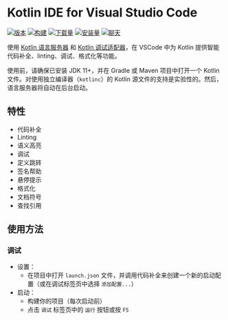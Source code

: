 # Kotlin IDE for Visual Studio Code

[![版本](https://raster.shields.io/visual-studio-marketplace/v/fwcd.kotlin)](https://marketplace.visualstudio.com/items?itemName=fwcd.kotlin) 
[![构建](https://raster.shields.io/github/actions/workflow/status/fwcd/vscode-kotlin/build.yml?branch=main)](https://github.com/fwcd/vscode-kotlin/actions/workflows/build.yml) 
[![下载量](https://raster.shields.io/visual-studio-marketplace/d/fwcd.kotlin)](https://marketplace.visualstudio.com/items?itemName=fwcd.kotlin) 
[![安装量](https://raster.shields.io/visual-studio-marketplace/i/fwcd.kotlin)](https://marketplace.visualstudio.com/items?itemName=fwcd.kotlin) 
[![聊天](https://raster.shields.io/badge/chat-on%20discord-7289da)](https://discord.gg/cNtppzN) 

使用 [Kotlin 语言服务器](https://github.com/fwcd/kotlin-language-server) 和 [Kotlin 调试适配器](https://github.com/fwcd/kotlin-debug-adapter)，在 VSCode 中为 Kotlin 提供智能代码补全、linting、调试、格式化等功能。

使用前，请确保已安装 JDK 11+，并在 Gradle 或 Maven 项目中打开一个 Kotlin 文件。对使用独立编译器（`kotlinc`）的 Kotlin 源文件的支持是实验性的。然后，语言服务器将自动在后台启动。

## 特性
* 代码补全
* Linting
* 语义高亮
* 调试
* 定义跳转
* 签名帮助
* 悬停提示
* 格式化
* 文档符号
* 查找引用

## 使用方法

### 调试
* 设置：
    * 在项目中打开 `launch.json` 文件，并调用代码补全来创建一个新的启动配置（或在调试标签页中选择 `添加配置...`）
* 启动：
    * 构建你的项目（每次启动前）
    * 点击 `调试` 标签页中的 `运行` 按钮或按 `F5`
